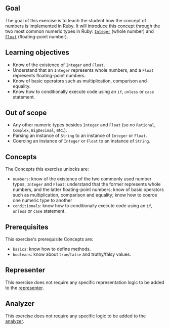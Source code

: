 ## Goal

The goal of this exercise is to teach the student how the concept of numbers is implemented in Ruby. It will introduce this concept through the two most common numeric types in Ruby: [`Integer`][integer-ruby] (whole number) and [`Float`][float-ruby] (floating-point number).

## Learning objectives

- Know of the existence of `Integer` and `Float`.
- Understand that an `Integer` represents whole numbers, and a `Float` represents floating-point numbers.
- Know of basic operators such as multiplication, comparison and equality.
- Know how to conditionally execute code using an `if`, `unless` or `case` statement.

## Out of scope

- Any other numeric types besides `Integer` and `Float` (so no `Rational`, `Complex`, `BigDecimal`, etc.).
- Parsing an instance of `String` to an instance of `Integer` or `Float`.
- Coercing an instance of `Integer` or `Float` to an instance of `String`.

## Concepts

The Concepts this exercise unlocks are:

- `numbers`: know of the existence of the two commonly used number types, `Integer` and `Float`; understand that the former represents whole numbers, and the latter floating-point numbers; know of basic operators such as multiplication, comparison and equality; know how to coerce one numeric type to another
- `conditionals`: know how to conditionally execute code using an `if`, `unless` or `case` statement.

## Prerequisites

This exercise's prerequisite Concepts are:

- `basics`: know how to define methods.
- `booleans`: know about `true`/`false` and truthy/falsy values.

## Representer

This exercise does not require any specific representation logic to be added to the [representer][representer].

## Analyzer

This exercise does not require any specific logic to be added to the [analyzer][analyzer].

[integer-ruby]: https://ruby-doc.org/core-2.7.1/Integer.html
[float-ruby]: https://ruby-doc.org/core-2.7.1/Float.html
[analyzer]: https://github.com/exercism/ruby-analyzer
[representer]: https://github.com/exercism/ruby-representer
